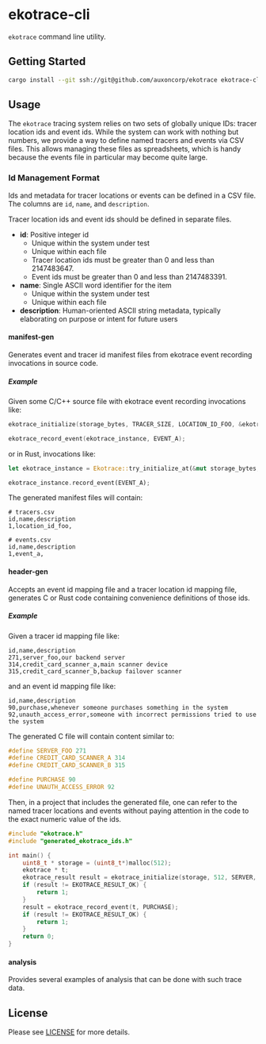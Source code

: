 # ekotrace-cli

`ekotrace` command line utility.

## Getting Started

```bash
cargo install --git ssh://git@github.com/auxoncorp/ekotrace ekotrace-cli --bin ekotrace --force
```

## Usage

The `ekotrace` tracing system relies on two sets of globally unique IDs: tracer
location ids and event ids. While the system can work with nothing but numbers,
we provide a way to define named tracers and events via CSV files. This allows
managing these files as spreadsheets, which is handy because the events file in
particular may become quite large.

### Id Management Format

Ids and metadata for tracer locations or events can be defined in a
CSV file. The columns are `id`, `name`, and `description`.

Tracer location ids and event ids should be defined in separate files.

+ **id**: Positive integer id
  + Unique within the system under test
  + Unique within each file
  + Tracer location ids must be greater than 0 and less than 2147483647.
  + Event ids must be greater than 0 and less than 2147483391.
+ **name**: Single ASCII word identifier for the item
  + Unique within the system under test
  + Unique within each file
+ **description**: Human-oriented ASCII string metadata,
typically elaborating on purpose or intent for future users

#### manifest-gen

Generates event and tracer id manifest files from ekotrace event recording
invocations in source code.

##### Example

Given some C/C++ source file with ekotrace event recording invocations like:

```c
ekotrace_initialize(storage_bytes, TRACER_SIZE, LOCATION_ID_FOO, &ekotrace_instance);

ekotrace_record_event(ekotrace_instance, EVENT_A);
```

or in Rust, invocations like:

```rust
let ekotrace_instance = Ekotrace::try_initialize_at(&mut storage_bytes, LOCATION_ID_FOO)?;

ekotrace_instance.record_event(EVENT_A);
```

The generated manifest files will contain:

```csv
# tracers.csv
id,name,description
1,location_id_foo,
```

```csv
# events.csv
id,name,description
1,event_a,
```

#### header-gen

Accepts an event id mapping file and a tracer location id mapping file,
generates C or Rust code containing convenience definitions of those ids.

##### Example

Given a tracer id mapping file like:

```csv
id,name,description
271,server_foo,our backend server
314,credit_card_scanner_a,main scanner device
315,credit_card_scanner_b,backup failover scanner
```

and an event id mapping file like:

```csv
id,name,description
90,purchase,whenever someone purchases something in the system
92,unauth_access_error,someone with incorrect permissions tried to use the system
```

The generated C file will contain content similar to:

```c
#define SERVER_FOO 271
#define CREDIT_CARD_SCANNER_A 314
#define CREDIT_CARD_SCANNER_B 315

#define PURCHASE 90
#define UNAUTH_ACCESS_ERROR 92
```

Then, in a project that includes the generated file, one can refer to the
named tracer locations and events without paying attention in the code
to the exact numeric value of the ids.


```c
#include "ekotrace.h"
#include "generated_ekotrace_ids.h"

int main() {
    uint8_t * storage = (uint8_t*)malloc(512);
    ekotrace * t;
    ekotrace_result result = ekotrace_initialize(storage, 512, SERVER, &t);
    if (result != EKOTRACE_RESULT_OK) {
        return 1;
    }
    result = ekotrace_record_event(t, PURCHASE);
    if (result != EKOTRACE_RESULT_OK) {
        return 1;
    }
    return 0;
}
```

#### analysis

Provides several examples of analysis that can be done with such trace data.

## License

Please see [LICENSE](../LICENSE) for more details.

